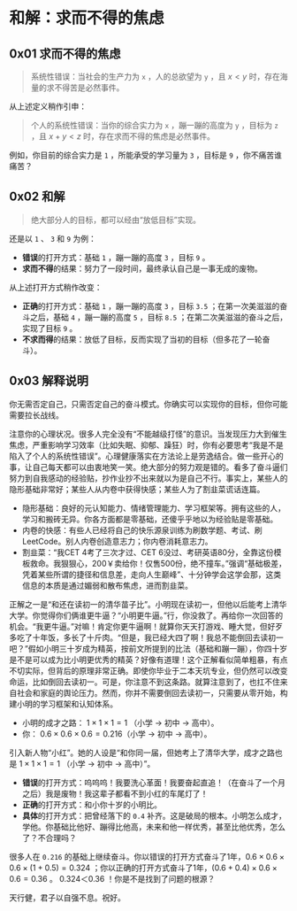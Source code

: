 # 和解：求而不得的焦虑

## 0x01 求而不得的焦虑

> 系统性错误：当社会的生产力为 `x` ，人的总欲望为 `y` ，且 $x < y$ 时，存在海量的求不得苦是必然事件。

从上述定义稍作引申：

> 个人的系统性错误：当你的综合实力为 `x` ，蹦一蹦的高度为 `y` ，目标为 `z` ，且 $x + y < z$ 时，存在求而不得的焦虑是必然事件。

例如，你目前的综合实力是 `1` ，所能承受的学习量为 `3` ，目标是 `9` ，你不痛苦谁痛苦？

## 0x02 和解

> 绝大部分人的目标，都可以经由“放低目标”实现。

还是以 `1` 、 `3` 和 `9` 为例：

- **错误**的打开方式：基础 `1` ，蹦一蹦的高度 `3` ，目标 `9` 。
- **求而不得**的结果：努力了一段时间，最终承认自己是一事无成的废物。

从上述打开方式稍作改变：

- **正确**的打开方式：基础 `1` ，蹦一蹦的高度 `3` ，目标 `3.5` ；在第一次美滋滋的奋斗之后，基础 `4` ，蹦一蹦的高度 `5` ，目标 `8.5` ；在第二次美滋滋的奋斗之后，实现了目标 `9` 。
- **不求而得**的结果：放低了目标，反而实现了当初的目标（但多花了一轮奋斗）。

## 0x03 解释说明

你无需否定自己，只需否定自己的奋斗模式。你确实可以实现你的目标，但你可能需要拉长战线。

注意你的心理状况。很多人完全没有“不能越级打怪”的意识。当发现压力大到催生焦虑，严重影响学习效率（比如失眠、抑郁、躁狂）时，你有必要思考“我是不是陷入了个人的系统性错误”。心理健康落实在方法论上是劳逸结合。做一些开心的事，让自己每天都可以由衷地笑一笑。绝大部分的努力观是错的。看多了奋斗逼们努力到自我感动的经验贴，抄作业抄不出来就以为是自己不行。事实上，某些人的隐形基础非常好；某些人从内卷中获得快感；某些人为了割韭菜谎话连篇。

- 隐形基础：良好的元认知能力、情绪管理能力、学习框架等。拥有这些的人，学习和搬砖无异。你各方面都是零基础，还傻乎乎地以为经验贴是零基础。
- 内卷的快感：有些人已经将自己的快乐源泉训练为刷数学题、考试、刷LeetCode。别人内卷创造意志力；你内卷消耗意志力。
- 割韭菜：“我CET 4考了三次才过、CET 6没过、考研英语80分，全靠这份模板救命。我狠狠心，200￥卖给你！仅售500份，绝不撞车。”强调“基础极差，凭着某些所谓的捷径和信息差，走向人生巅峰”、十分钟学会这学会那，这类信息的本质是通过媚弱和散布焦虑，进而割韭菜。

正解之一是“和还在读初一的清华苗子比”。小明现在读初一，但他以后能考上清华大学。你觉得你们俩谁更牛逼？“小明更牛逼。”行，你没救了。再给你一次回答的机会。“我更牛逼。”对嘛！肯定你更牛逼啊！就算你天天打游戏、睡大觉，但好歹多吃了十年饭，多长了十斤肉。“但是，我已经大四了啊！我总不能倒回去读初一吧？”假如小明三十岁成为精英，按前文所提到的比法（基础和蹦一蹦），你四十岁是不是可以成为比小明更优秀的精英？好像有道理！这个正解看似简单粗暴，有点不切实际，但背后的原理非常正确。即使你毕业于二本天坑专业，但仍然可以改变命运，比如倒回去读初一。可是，你注意不到这条路。就算注意到了，也扛不住来自社会和家庭的舆论压力。然而，你并不需要倒回去读初一，只需要从零开始，构建小明的学习框架和认知体系。

- 小明的成才之路： $1 × 1 × 1 = 1$ （小学 → 初中 → 高中）。
- 你： $0.6 × 0.6 × 0.6 = 0.216$（小学 → 初中 → 高中）。

引入新人物“小红”。她的人设是“和你同一届，但她考上了清华大学，成才之路也是 $1 × 1 × 1 = 1$ （小学 → 初中 → 高中）”。

- **错误**的打开方式：呜呜呜！我要洗心革面！我要奋起直追！（在奋斗了一个月之后）我是废物！我这辈子都看不到小红的车尾灯了！
- **正确**的打开方式：和小你十岁的小明比。
- **具体**的打开方式：把曾经落下的 `0.4` 补齐。这是破局的根本。小明怎么成才，学他。你基础比他好、蹦得比他高，未来和他一样优秀，甚至比他优秀，怎么了？不合理吗？

很多人在 `0.216` 的基础上继续奋斗。你以错误的打开方式奋斗了1年，$0.6 × 0.6 × 0.6 × (1 + 0.5) = 0.324$ ；你以正确的打开方式奋斗了1年，$(0.6 + 0.4) × 0.6 × 0.6 = 0.36$ 。 $0.324 ＜ 0.36$ ！你是不是找到了问题的根源？

天行健，君子以自强不息。祝好。
